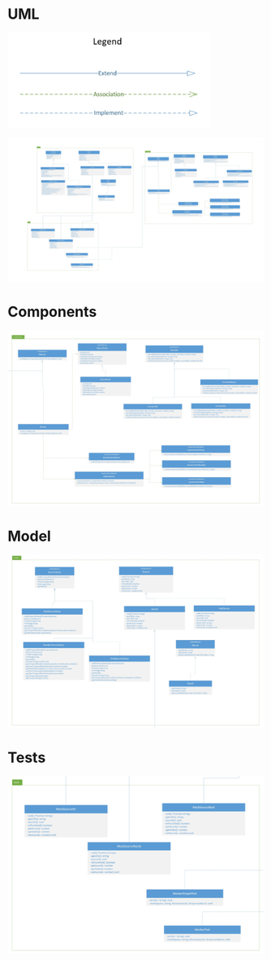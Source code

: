 # UML

<img src="UML_legenda.jpg" width="400">

![UML](UML.jpg)

# Components

![UML components](UML_components.jpg)

# Model

![UML model](UML_model.jpg)

# Tests

![UML Tests](UML_tests.jpg)
